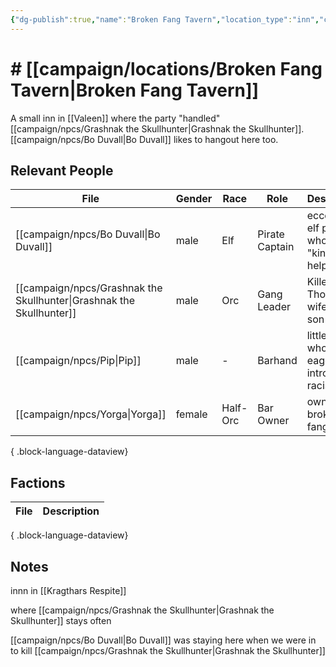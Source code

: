 ```yaml
---
{"dg-publish":true,"name":"Broken Fang Tavern","location_type":"inn","continent":null,"region":"[[campaign/locations/Valeen\|Valeen]]","city":"[[campaign/locations/Kragthars Respite\|Kragthars Respite]]","description":null,"tags":null,"permalink":"/campaign/locations/broken-fang-tavern/","dgPassFrontmatter":true,"noteIcon":"","created":"2025-10-26T08:35:02.057-07:00","updated":"2025-10-27T13:25:45.625-07:00"}
---
```


# # [[campaign/locations/Broken Fang Tavern\|Broken Fang Tavern]]
A small inn in [[Valeen]] where the party "handled" [[campaign/npcs/Grashnak the Skullhunter\|Grashnak the Skullhunter]]. 
[[campaign/npcs/Bo Duvall\|Bo Duvall]] likes to hangout here too. 

## Relevant People
| File                                                                    | Gender | Race     | Role           | Description                                      |
| ----------------------------------------------------------------------- | ------ | -------- | -------------- | ------------------------------------------------ |
| [[campaign/npcs/Bo Duvall\|Bo Duvall]]                               | male   | Elf      | Pirate Captain | eccentric elf pirate who "kinda" helps out.      |
| [[campaign/npcs/Grashnak the Skullhunter\|Grashnak the Skullhunter]] | male   | Orc      | Gang Leader    | Killer of Thorin's wife and son (Dead)           |
| [[campaign/npcs/Pip\|Pip]]                                           | male   | \-       | Barhand        | little dude who's too eager to introduce racists |
| [[campaign/npcs/Yorga\|Yorga]]                                       | female | Half-Orc | Bar Owner      | owner of broken fang tavern                      |

{ .block-language-dataview}

## Factions
| File | Description |
| ---- | ----------- |

{ .block-language-dataview}
## Notes
innn in [[Kragthars Respite]] 

where [[campaign/npcs/Grashnak the Skullhunter\|Grashnak the Skullhunter]] stays often

[[campaign/npcs/Bo Duvall\|Bo Duvall]] was staying here when we were in to kill [[campaign/npcs/Grashnak the Skullhunter\|Grashnak the Skullhunter]]